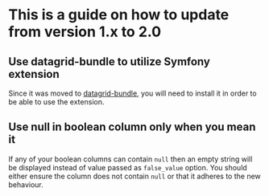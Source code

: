 # This is a guide on how to update from version 1.x to 2.0

## Use datagrid-bundle to utilize Symfony extension

Since it was moved to [datagrid-bundle](https://github.com/fsi-open/datagrid-bundle),
you will need to install it in order to be able to use the extension.

## Use null in boolean column only when you mean it

If any of your boolean columns can contain `null` then an empty string will be displayed
instead of value passed as `false_value` option. You should either ensure the column does
not contain `null` or that it adheres to the new behaviour.
